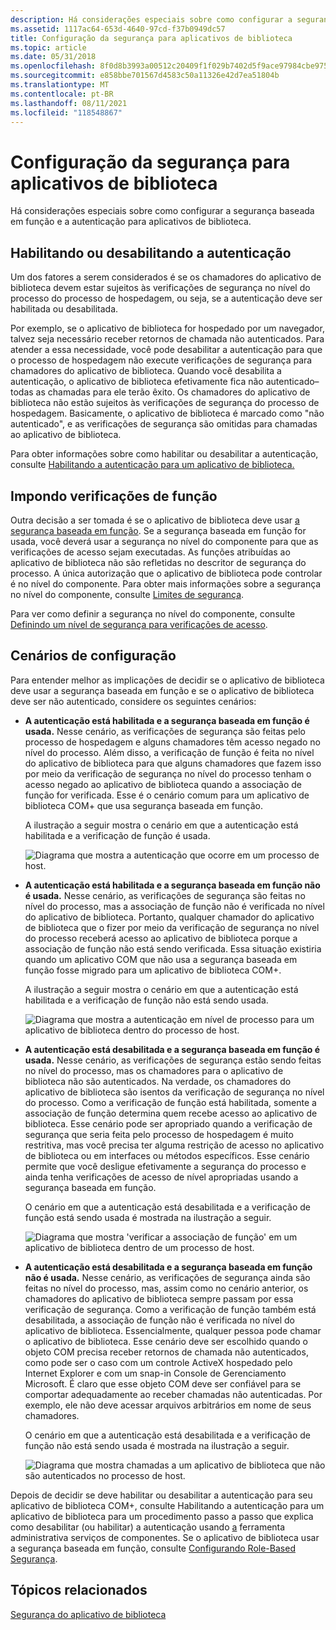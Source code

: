 ```yaml
---
description: Há considerações especiais sobre como configurar a segurança baseada em função e a autenticação para aplicativos de biblioteca.
ms.assetid: 1117ac64-653d-4640-97cd-f37b0949dc57
title: Configuração da segurança para aplicativos de biblioteca
ms.topic: article
ms.date: 05/31/2018
ms.openlocfilehash: 8f0d8b3993a00512c20409f1f029b7402d5f9ace97984cbe9757453b5672125f
ms.sourcegitcommit: e858bbe701567d4583c50a11326e42d7ea51804b
ms.translationtype: MT
ms.contentlocale: pt-BR
ms.lasthandoff: 08/11/2021
ms.locfileid: "118548867"
---
```

# <a name="configuring-security-for-library-applications"></a>Configuração da segurança para aplicativos de biblioteca

Há considerações especiais sobre como configurar a segurança baseada em função e a autenticação para aplicativos de biblioteca.

## <a name="enabling-or-disabling-authentication"></a>Habilitando ou desabilitando a autenticação

Um dos fatores a serem considerados é se os chamadores do aplicativo de biblioteca devem estar sujeitos às verificações de segurança no nível do processo do processo de hospedagem, ou seja, se a autenticação deve ser habilitada ou desabilitada.

Por exemplo, se o aplicativo de biblioteca for hospedado por um navegador, talvez seja necessário receber retornos de chamada não autenticados. Para atender a essa necessidade, você pode desabilitar a autenticação para que o processo de hospedagem não execute verificações de segurança para chamadores do aplicativo de biblioteca. Quando você desabilita a autenticação, o aplicativo de biblioteca efetivamente fica não autenticado– todas as chamadas para ele terão êxito. Os chamadores do aplicativo de biblioteca não estão sujeitos às verificações de segurança do processo de hospedagem. Basicamente, o aplicativo de biblioteca é marcado como "não autenticado", e as verificações de segurança são omitidas para chamadas ao aplicativo de biblioteca.

Para obter informações sobre como habilitar ou desabilitar a autenticação, consulte [Habilitando a autenticação para um aplicativo de biblioteca.](enabling-authentication-for-a-library-application.md)

## <a name="enforcing-role-checks"></a>Impondo verificações de função

Outra decisão a ser tomada é se o aplicativo de biblioteca deve usar [a segurança baseada em função](role-based-security-administration.md). Se a segurança baseada em função for usada, você deverá usar a segurança no nível do componente para que as verificações de acesso sejam executadas. As funções atribuídas ao aplicativo de biblioteca não são refletidas no descritor de segurança do processo. A única autorização que o aplicativo de biblioteca pode controlar é no nível do componente. Para obter mais informações sobre a segurança no nível do componente, consulte [Limites de segurança](security-boundaries.md).

Para ver como definir a segurança no nível do componente, consulte [Definindo um nível de segurança para verificações de acesso](setting-a-security-level-for-access-checks.md).

## <a name="configuration-scenarios"></a>Cenários de configuração

Para entender melhor as implicações de decidir se o aplicativo de biblioteca deve usar a segurança baseada em função e se o aplicativo de biblioteca deve ser não autenticado, considere os seguintes cenários:

-   **A autenticação está habilitada e a segurança baseada em função é usada.** Nesse cenário, as verificações de segurança são feitas pelo processo de hospedagem e alguns chamadores têm acesso negado no nível do processo. Além disso, a verificação de função é feita no nível do aplicativo de biblioteca para que alguns chamadores que fazem isso por meio da verificação de segurança no nível do processo tenham o acesso negado ao aplicativo de biblioteca quando a associação de função for verificada. Esse é o cenário comum para um aplicativo de biblioteca COM+ que usa segurança baseada em função.

    A ilustração a seguir mostra o cenário em que a autenticação está habilitada e a verificação de função é usada.

    ![Diagrama que mostra a autenticação que ocorre em um processo de host.](images/18004ed7-e95e-4c66-9e17-f163cdeefd71.png)

-   **A autenticação está habilitada e a segurança baseada em função não é usada.** Nesse cenário, as verificações de segurança são feitas no nível do processo, mas a associação de função não é verificada no nível do aplicativo de biblioteca. Portanto, qualquer chamador do aplicativo de biblioteca que o fizer por meio da verificação de segurança no nível do processo receberá acesso ao aplicativo de biblioteca porque a associação de função não está sendo verificada. Essa situação existiria quando um aplicativo COM que não usa a segurança baseada em função fosse migrado para um aplicativo de biblioteca COM+.

    A ilustração a seguir mostra o cenário em que a autenticação está habilitada e a verificação de função não está sendo usada.

    ![Diagrama que mostra a autenticação em nível de processo para um aplicativo de biblioteca dentro do processo de host.](images/3e5a64c6-39a9-4ff7-b084-8396fe779210.png)

-   **A autenticação está desabilitada e a segurança baseada em função é usada.** Nesse cenário, as verificações de segurança estão sendo feitas no nível do processo, mas os chamadores para o aplicativo de biblioteca não são autenticados. Na verdade, os chamadores do aplicativo de biblioteca são isentos da verificação de segurança no nível do processo. Como a verificação de função está habilitada, somente a associação de função determina quem recebe acesso ao aplicativo de biblioteca. Esse cenário pode ser apropriado quando a verificação de segurança que seria feita pelo processo de hospedagem é muito restritiva, mas você precisa ter alguma restrição de acesso no aplicativo de biblioteca ou em interfaces ou métodos específicos. Esse cenário permite que você desligue efetivamente a segurança do processo e ainda tenha verificações de acesso de nível apropriadas usando a segurança baseada em função.

    O cenário em que a autenticação está desabilitada e a verificação de função está sendo usada é mostrada na ilustração a seguir.

    ![Diagrama que mostra 'verificar a associação de função' em um aplicativo de biblioteca dentro de um processo de host.](images/e0cc604c-ba86-4087-9a74-1b6fdce8d69a.png)

-   **A autenticação está desabilitada e a segurança baseada em função não é usada.** Nesse cenário, as verificações de segurança ainda são feitas no nível do processo, mas, assim como no cenário anterior, os chamadores do aplicativo de biblioteca sempre passam por essa verificação de segurança. Como a verificação de função também está desabilitada, a associação de função não é verificada no nível do aplicativo de biblioteca. Essencialmente, qualquer pessoa pode chamar o aplicativo de biblioteca. Esse cenário deve ser escolhido quando o objeto COM precisa receber retornos de chamada não autenticados, como pode ser o caso com um controle ActiveX hospedado pelo Internet Explorer e com um snap-in Console de Gerenciamento Microsoft. É claro que esse objeto COM deve ser confiável para se comportar adequadamente ao receber chamadas não autenticadas. Por exemplo, ele não deve acessar arquivos arbitrários em nome de seus chamadores.

    O cenário em que a autenticação está desabilitada e a verificação de função não está sendo usada é mostrada na ilustração a seguir.

    ![Diagrama que mostra chamadas a um aplicativo de biblioteca que não são autenticados no processo de host.](images/df3c9a02-52dd-4e07-a5f1-76cef0dab5cb.png)

Depois de decidir se deve habilitar ou desabilitar a autenticação para seu aplicativo de biblioteca COM+, consulte Habilitando a autenticação para um aplicativo de biblioteca para um procedimento passo a passo que explica como desabilitar (ou habilitar) a autenticação usando [a](enabling-authentication-for-a-library-application.md) ferramenta administrativa serviços de componentes. Se o aplicativo de biblioteca usar a segurança baseada em função, consulte [Configurando Role-Based Segurança](configuring-role-based-security.md).

## <a name="related-topics"></a>Tópicos relacionados

<dl> <dt>

[Segurança do aplicativo de biblioteca](library-application-security.md)
</dt> </dl>

 

 



